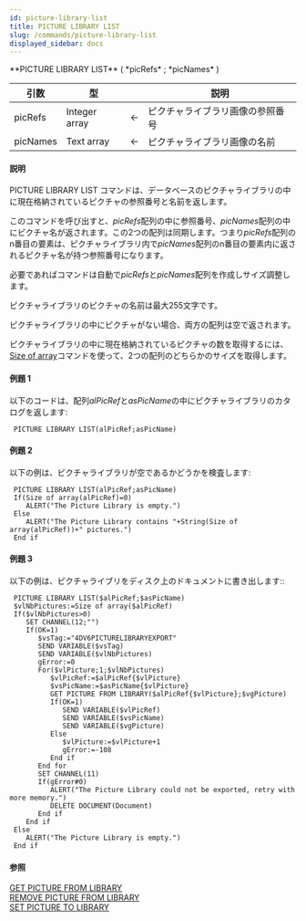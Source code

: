 ```yaml
---
id: picture-library-list
title: PICTURE LIBRARY LIST
slug: /commands/picture-library-list
displayed_sidebar: docs
---
```


<!--REF #_command_.PICTURE LIBRARY LIST.Syntax-->**PICTURE LIBRARY LIST** ( *picRefs* ; *picNames* )<!-- END REF-->
<!--REF #_command_.PICTURE LIBRARY LIST.Params-->
| 引数 | 型 |  | 説明 |
| --- | --- | --- | --- |
| picRefs | Integer array | &#8592; | ピクチャライブラリ画像の参照番号 |
| picNames | Text array | &#8592; | ピクチャライブラリ画像の名前 |

<!-- END REF-->

#### 説明 

<!--REF #_command_.PICTURE LIBRARY LIST.Summary-->PICTURE LIBRARY LIST コマンドは、データベースのピクチャライブラリの中に現在格納されているピクチャの参照番号と名前を返します。<!-- END REF-->

このコマンドを呼び出すと、*picRefs*配列の中に参照番号、*picNames*配列の中にピクチャ名が返されます。この2つの配列は同期します。つまり*picRefs*配列のn番目の要素は、ピクチャライブラリ内で*picNames*配列のn番目の要素内に返されるピクチャ名が持つ参照番号になります。

必要であればコマンドは自動で*picRefs*と*picNames*配列を作成しサイズ調整します。

ピクチャライブラリのピクチャの名前は最大255文字です。

ピクチャライブラリの中にピクチャがない場合、両方の配列は空で返されます。

ピクチャライブラリの中に現在格納されているピクチャの数を取得するには、[Size of array](size-of-array.md "Size of array")コマンドを使って、2つの配列のどちらかのサイズを取得します。

#### 例題 1 

以下のコードは、配列*alPicRef*と*asPicName*の中にピクチャライブラリのカタログを返します:

```4d
 PICTURE LIBRARY LIST(alPicRef;asPicName)
```

#### 例題 2 

以下の例は、ピクチャライブラリが空であるかどうかを検査します:

```4d
 PICTURE LIBRARY LIST(alPicRef;asPicName)
 If(Size of array(alPicRef)=0)
    ALERT("The Picture Library is empty.")
 Else
    ALERT("The Picture Library contains "+String(Size of array(alPicRef))+" pictures.")
 End if
```

#### 例題 3 

以下の例は、ピクチャライブリをディスク上のドキュメントに書き出します::

```4d
 PICTURE LIBRARY LIST($alPicRef;$asPicName)
 $vlNbPictures:=Size of array($alPicRef)
 If($vlNbPictures>0)
    SET CHANNEL(12;"")
    If(OK=1)
       $vsTag:="4DV6PICTURELIBRARYEXPORT"
       SEND VARIABLE($vsTag)
       SEND VARIABLE($vlNbPictures)
       gError:=0
       For($vlPicture;1;$vlNbPictures)
          $vlPicRef:=$alPicRef{$vlPicture}
          $vsPicName:=$asPicName{$vlPicture}
          GET PICTURE FROM LIBRARY($alPicRef{$vlPicture};$vgPicture)
          If(OK=1)
             SEND VARIABLE($vlPicRef)
             SEND VARIABLE($vsPicName)
             SEND VARIABLE($vgPicture)
          Else
             $vlPicture:=$vlPicture+1
             gError:=-108
          End if
       End for
       SET CHANNEL(11)
       If(gError#0)
          ALERT("The Picture Library could not be exported, retry with more memory.")
          DELETE DOCUMENT(Document)
       End if
    End if
 Else
    ALERT("The Picture Library is empty.")
 End if
```

#### 参照 

[GET PICTURE FROM LIBRARY](get-picture-from-library.md)  
[REMOVE PICTURE FROM LIBRARY](remove-picture-from-library.md)  
[SET PICTURE TO LIBRARY](set-picture-to-library.md)  